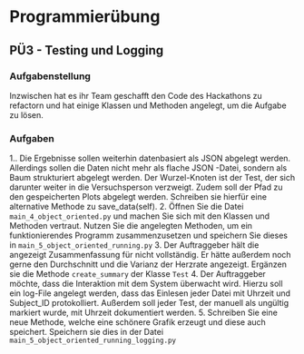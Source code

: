 # Programmierübung

## PÜ3 - Testing und Logging


### Aufgabenstellung 

Inzwischen hat es ihr Team geschafft den Code des Hackathons zu refactorn und hat einige Klassen und Methoden angelegt, um die Aufgabe zu lösen.

### Aufgaben

1.. Die Ergebnisse sollen weiterhin datenbasiert als JSON abgelegt werden. Allerdings sollen die Daten nicht mehr als flache JSON -Datei, sondern als Baum strukturiert 
abgelegt werden. Der Wurzel-Knoten ist der Test, der sich darunter weiter in die Versuchsperson verzweigt. 
Zudem soll der Pfad zu den gespeicherten Plots abgelegt werden. Schreiben sie hierfür eine alternative Methode zu save_data(self).
2. Öffnen Sie die Datei ```main_4_object_oriented.py``` und machen Sie sich mit den Klassen und Methoden vertraut. Nutzen Sie die angelegten Methoden, um ein funktionierendes Programm zusammenzusetzen und speichern Sie dieses in ```main_5_object_oriented_running.py``` 
3. Der Auftraggeber hält die angezeigt Zusammenfassung für nicht vollständig. Er hätte außerdem noch gerne den Durchschnitt und die Varianz der Herzrate angezeigt. Ergänzen sie die Methode ```create_summary``` der Klasse ```Test```
4. Der Auftraggeber möchte, dass die Interaktion mit dem System überwacht wird. Hierzu soll ein log-File angelegt werden, dass das Einlesen jeder Datei mit Uhrzeit und Subject_ID protokolliert. Außerdem soll jeder Test, der manuell als ungültig markiert wurde, mit Uhrzeit dokumentiert werden.
5. Schreiben Sie eine neue Methode, welche eine schönere Grafik erzeugt und diese auch speichert. Speichern sie dies in der Datei ```main_5_object_oriented_running_logging.py``` 

